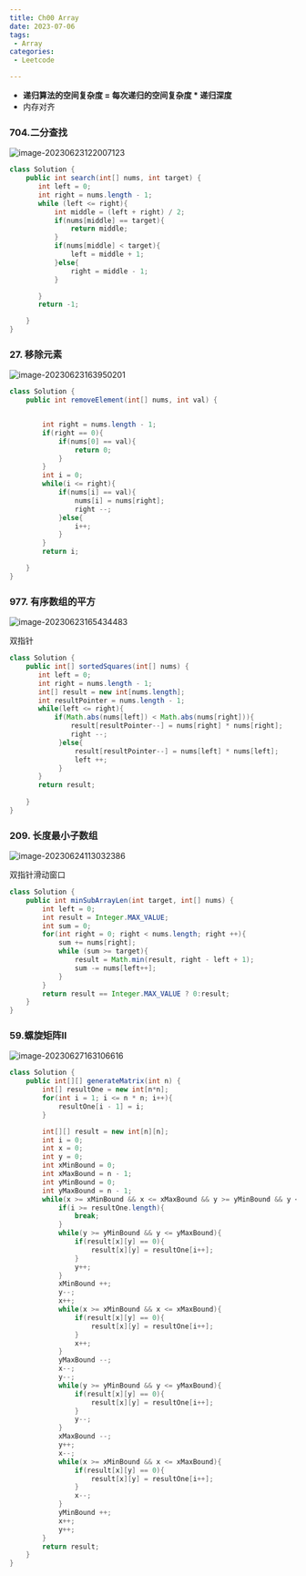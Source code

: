 ```yaml
---
title: Ch00 Array
date: 2023-07-06
tags:
 - Array
categories:
 - Leetcode

---
```




+ **递归算法的空间复杂度 = 每次递归的空间复杂度 \* 递归深度**
+ 内存对齐



### 704.二分查找

![image-20230623122007123](https://markdown-1301334775.cos.eu-frankfurt.myqcloud.com/image-20230623122007123.png)

```java
class Solution {
    public int search(int[] nums, int target) {
       int left = 0;
       int right = nums.length - 1;
       while (left <= right){
           int middle = (left + right) / 2;
           if(nums[middle] == target){
               return middle;
           }
           if(nums[middle] < target){
               left = middle + 1;
           }else{
               right = middle - 1;
           }

       }
       return -1;

    }
}
```





### 27. 移除元素



![image-20230623163950201](https://markdown-1301334775.cos.eu-frankfurt.myqcloud.com/image-20230623163950201.png)

```java
class Solution {
    public int removeElement(int[] nums, int val) {


        int right = nums.length - 1;
        if(right == 0){
            if(nums[0] == val){
                return 0;
            }
        }
        int i = 0;
        while(i <= right){
            if(nums[i] == val){
                nums[i] = nums[right];
                right --;
            }else{
                i++;
            }
        }
        return i;

    }
}
```





### 977. 有序数组的平方

![image-20230623165434483](https://markdown-1301334775.cos.eu-frankfurt.myqcloud.com/image-20230623165434483.png)



双指针

```java
class Solution {
    public int[] sortedSquares(int[] nums) {
       int left = 0;
       int right = nums.length - 1;
       int[] result = new int[nums.length];
       int resultPointer = nums.length - 1;
       while(left <= right){
           if(Math.abs(nums[left]) < Math.abs(nums[right])){
               result[resultPointer--] = nums[right] * nums[right];
               right --;
            }else{
                result[resultPointer--] = nums[left] * nums[left];
                left ++;
            }
       }
       return result;
       
    }
}
```



### 209. 长度最小子数组

![image-20230624113032386](https://markdown-1301334775.cos.eu-frankfurt.myqcloud.com/image-20230624113032386.png)



双指针滑动窗口

```java
class Solution {
    public int minSubArrayLen(int target, int[] nums) {
        int left = 0;
        int result = Integer.MAX_VALUE;
        int sum = 0;
        for(int right = 0; right < nums.length; right ++){
            sum += nums[right];
            while (sum >= target){
                result = Math.min(result, right - left + 1);
                sum -= nums[left++];
            }
        }
        return result == Integer.MAX_VALUE ? 0:result;
    }
}
```





### 59.螺旋矩阵II

![image-20230627163106616](https://markdown-1301334775.cos.eu-frankfurt.myqcloud.com/image-20230627163106616.png)

```java
class Solution {
    public int[][] generateMatrix(int n) {
        int[] resultOne = new int[n*n];
        for(int i = 1; i <= n * n; i++){
            resultOne[i - 1] = i;
        }

        int[][] result = new int[n][n];
        int i = 0;
        int x = 0;
        int y = 0;
        int xMinBound = 0;
        int xMaxBound = n - 1;
        int yMinBound = 0;
        int yMaxBound = n - 1;
        while(x >= xMinBound && x <= xMaxBound && y >= yMinBound && y <= yMaxBound){
            if(i >= resultOne.length){
                break;
            }
            while(y >= yMinBound && y <= yMaxBound){
                if(result[x][y] == 0){
                    result[x][y] = resultOne[i++];
                }   
                y++;
            }
            xMinBound ++;
            y--;
            x++;
            while(x >= xMinBound && x <= xMaxBound){
                if(result[x][y] == 0){
                    result[x][y] = resultOne[i++];
                }   
                x++;
            }
            yMaxBound --;
            x--;
            y--;
            while(y >= yMinBound && y <= yMaxBound){
                if(result[x][y] == 0){
                    result[x][y] = resultOne[i++];
                }
                y--;
            }
            xMaxBound --;
            y++;
            x--;
            while(x >= xMinBound && x <= xMaxBound){
                if(result[x][y] == 0){
                    result[x][y] = resultOne[i++];
                }
                x--;
            }
            yMinBound ++;
            x++;
            y++;
        }
        return result;
    }
}
```




